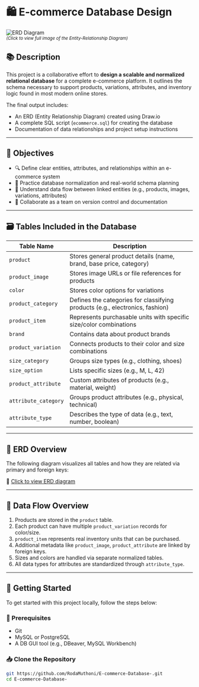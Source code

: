 # 🛍️ E-commerce Database Design

![ERD Diagram](https://github.com/RodaMuthoni/E-commerce-Database-/ERD.svg)  
<sub>*(Click to view full image of the Entity-Relationship Diagram)*</sub>

## 📚 Description

This project is a collaborative effort to **design a scalable and normalized relational database** for a complete e-commerce platform. It outlines the schema necessary to support products, variations, attributes, and inventory logic found in most modern online stores.

The final output includes:
- An ERD (Entity Relationship Diagram) created using Draw.io
- A complete SQL script (`ecommerce.sql`) for creating the database
- Documentation of data relationships and project setup instructions

---

## 🎯 Objectives

- 🔍 Define clear entities, attributes, and relationships within an e-commerce system  
- 🧠 Practice database normalization and real-world schema planning  
- 🔄 Understand data flow between linked entities (e.g., products, images, variations, attributes)  
- 🤝 Collaborate as a team on version control and documentation

---

## 🗃️ Tables Included in the Database

| Table Name            | Description                                                                 |
|-----------------------|-----------------------------------------------------------------------------|
| `product`             | Stores general product details (name, brand, base price, category)         |
| `product_image`       | Stores image URLs or file references for products                          |
| `color`               | Stores color options for variations                                         |
| `product_category`    | Defines the categories for classifying products (e.g., electronics, fashion)|
| `product_item`        | Represents purchasable units with specific size/color combinations         |
| `brand`               | Contains data about product brands                                          |
| `product_variation`   | Connects products to their color and size combinations                     |
| `size_category`       | Groups size types (e.g., clothing, shoes)                                  |
| `size_option`         | Lists specific sizes (e.g., M, L, 42)                                       |
| `product_attribute`   | Custom attributes of products (e.g., material, weight)                      |
| `attribute_category`  | Groups product attributes (e.g., physical, technical)                       |
| `attribute_type`      | Describes the type of data (e.g., text, number, boolean)                    |

---

## 📐 ERD Overview

The following diagram visualizes all tables and how they are related via primary and foreign keys:

📎 [Click to view ERD diagram](https://github.com/RodaMuthoni/E-commerce-Database-/ERD.svg)

---

## 🔄 Data Flow Overview

1. Products are stored in the `product` table.
2. Each product can have multiple `product_variation` records for color/size.
3. `product_item` represents real inventory units that can be purchased.
4. Additional metadata like `product_image`, `product_attribute` are linked by foreign keys.
5. Sizes and colors are handled via separate normalized tables.
6. All data types for attributes are standardized through `attribute_type`.

---

## 🚀 Getting Started

To get started with this project locally, follow the steps below:

### 🔧 Prerequisites

- Git
- MySQL or PostgreSQL
- A DB GUI tool (e.g., DBeaver, MySQL Workbench)

### 📥 Clone the Repository

```bash
git https://github.com/RodaMuthoni/E-commerce-Database-.git
cd E-commerce-Database-
